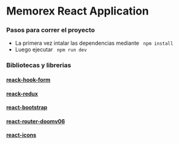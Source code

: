 # Memorex React Application

### Pasos para correr el proyecto

- La primera vez intalar las dependencias mediante ` npm install`
- Luego ejecutar ` npm run dev`

### Bibliotecas y librerias

#### [reack-hook-form ](https://react-hook-form.com/api/useform)

#### [reack-redux ](https://react-redux.js.org/tutorials/quick-start)

#### [react-bootstrap ](https://react-bootstrap.github.io/forms/overview/)

#### [react-router-doomv06 ](https://reactrouter.com/en/v6.3.0/getting-started/tutorial)

#### [react-icons ](https://react-icons.github.io/react-icons/icons?name=fa)
